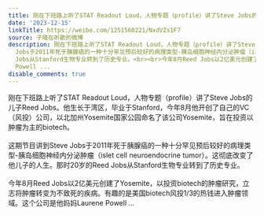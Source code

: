 ```yaml
---
title: 刚在下班路上听了STAT Readout Loud，人物专题（profile）讲了Steve Jobs的儿子Reed Jobs。他生长于湾区，毕业于Stanford，今年8月他开创了自己的VC（风投）公司...
date: '2023-12-15'
linkTitle: https://weibo.com/1251560221/NxdVZs1F7
source: 子陵在听歌的微博
description: 刚在下班路上听了STAT Readout Loud，人物专题（profile）讲了Steve Jobs的儿子Reed Jobs。他生长于湾区，毕业于Stanford，今年8月他开创了自己的VC（风投）公司，以北加州Yosemite国家公园命名了该公司Yosemite，旨在投资以肿瘤为主的biotech。<br><br>这期节目讲到Steve
  Jobs于2011年死于胰腺癌的一种十分罕见预后较好的病理类型-胰岛细胞神经内分泌肿瘤（islet cell neuroendocrine tumor）。这彻底改变了他儿子的人生。那时20岁的Reed
  Jobs从Stanford生物专业转到了历史专业。<br><br>今年8月Reed Jobs以2亿美元创建了Yosemite，以投资biotech的肿瘤研究，立志将肿瘤转变为不致死的疾病。有趣的是美国biotech风投1/3的热钱进入肿瘤领域。这个公司是他妈妈Laurene
  Powell ...
disable_comments: true
---
```

刚在下班路上听了STAT Readout Loud，人物专题（profile）讲了Steve Jobs的儿子Reed Jobs。他生长于湾区，毕业于Stanford，今年8月他开创了自己的VC（风投）公司，以北加州Yosemite国家公园命名了该公司Yosemite，旨在投资以肿瘤为主的biotech。<br><br>这期节目讲到Steve Jobs于2011年死于胰腺癌的一种十分罕见预后较好的病理类型-胰岛细胞神经内分泌肿瘤（islet cell neuroendocrine tumor）。这彻底改变了他儿子的人生。那时20岁的Reed Jobs从Stanford生物专业转到了历史专业。<br><br>今年8月Reed Jobs以2亿美元创建了Yosemite，以投资biotech的肿瘤研究，立志将肿瘤转变为不致死的疾病。有趣的是美国biotech风投1/3的热钱进入肿瘤领域。这个公司是他妈妈Laurene Powell ...